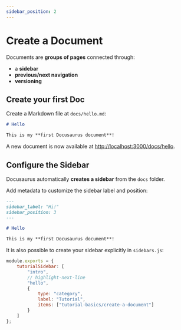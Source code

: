 ```yaml
---
sidebar_position: 2
---
```


# Create a Document

Documents are **groups of pages** connected through:

-   a **sidebar**
-   **previous/next navigation**
-   **versioning**

## Create your first Doc

Create a Markdown file at `docs/hello.md`:

```md title="docs/hello.md"
# Hello

This is my **first Docusaurus document**!
```

A new document is now available at [http://localhost:3000/docs/hello](http://localhost:3000/docs/hello).

## Configure the Sidebar

Docusaurus automatically **creates a sidebar** from the `docs` folder.

Add metadata to customize the sidebar label and position:

```md title="docs/hello.md" {1-4}
---
sidebar_label: "Hi!"
sidebar_position: 3
---

# Hello

This is my **first Docusaurus document**!
```

It is also possible to create your sidebar explicitly in `sidebars.js`:

```js title="sidebars.js"
module.exports = {
    tutorialSidebar: [
        "intro",
        // highlight-next-line
        "hello",
        {
            type: "category",
            label: "Tutorial",
            items: ["tutorial-basics/create-a-document"]
        }
    ]
};
```

